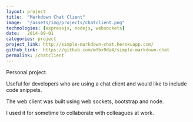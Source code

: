 ```yaml
---
layout: project
title:  "Markdown Chat Client"
image:  "/assets/img/projects/chatclient.png"
technologies: [expressjs, nodejs, websockets]
date:   2014-09-01
categories: project
project_link: http://simple-markdown-chat.herokuapp.com/
github_link:  https://github.com/mfbx9da4/simple-markdown-chat
permalink: /chatclient
---
```



Personal project.   

Useful for developers who are using a chat client and would like to include code snippets.   

The web client was built using web sockets, bootstrap and node.   

I used it for sometime to collaborate with colleagues at work.  

